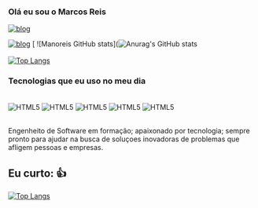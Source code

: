 ### Olá eu sou o Marcos Reis 
[![blog](https://img.shields.io/badge/HTML-239120?style=for-the-badge&logo=html5&logoColor=white)](https://www.linkedin.com/in/marcos-reis-68804a99/)

[![blog](https://img.shields.io/badge/Python-3776AB?style=for-the-badge&logo=python&logoColor=white)](https://www.linkedin.com/in/marcos-reis-68804a99/)
[
![Manoreis GitHub stats](![Anurag's GitHub stats](https://github-readme-stats.vercel.app/api?username=Manoreis&show_icons=true&theme=transparent)<br>
<br>
[![Top Langs](https://github-readme-stats.vercel.app/api/top-langs/?username=Manoreis&layout=compact)](https://github.com/Manoreis/github-readme-stats)


### Tecnologias que eu uso no meu dia
<div "style: display inline_block"></br>
    <img align="center" alt="HTML5" src="https://img.shields.io/badge/HTML5-E34F26?style=for-the-badge&logo=html5&logoColor=white" />
    <img align="center" alt="HTML5" src="https://img.shields.io/badge/JavaScript-F7DF1E?style=for-the-badge&logo=javascript&logoColor=black" />
    <img align="center" alt="HTML5" src="https://img.shields.io/badge/CSS3-1572B6?style=for-the-badge&logo=css3&logoColor=white" />
    <img align="center" alt="HTML5" src="https://img.shields.io/badge/Python-14354C?style=for-the-badge&logo=python&logoColor=white" />
    <img align="center" alt="HTML5" src="https://img.shields.io/badge/Microsoft-666666?style=for-the-badge&logo=microsoft&logoColor=white" />
    
</div><br>

Engenheito de Software em formação; apaixonado por tecnologia; sempre pronto para ajudar na busca de soluçoes inovadoras de problemas que afligem pessoas e empresas. 



## Eu curto: 👍

[![Top Langs](https://img.shields.io/badge/Spotify-1ED760?&style=for-the-badge&logo=spotify&logoColor=white)](https://github.com/Manoreis/github-readme-stats)

